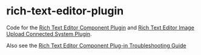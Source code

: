 # rich-text-editor-plugin

Code for the [Rich Text Editor Component Plugin](https://community.appian.com/b/appmarket/posts/rich-text-editor) and [Rich Text Editor Image Upload Connected System Plugin](https://community.appian.com/b/appmarket/posts/rich-text-editor-image-upload-connected-system).

Also see the [Rich Text Editor Component Plug-in Troubleshooting Guide](https://community.appian.com/w/the-appian-playbook/1603/rich-text-editor-component-plug-in-troubleshooting-guide)
